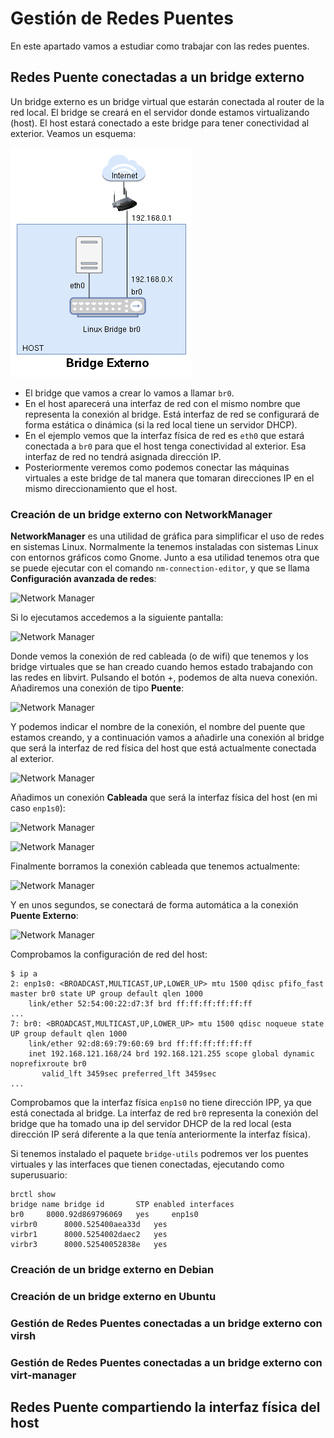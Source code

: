 # Gestión de Redes Puentes

En este apartado vamos  a estudiar como trabajar con las redes puentes.

## Redes Puente conectadas a un bridge externo

Un bridge externo es un bridge virtual que estarán conectada al router de la red local. El bridge se creará en el servidor donde estamos virtualizando (host). El host estará conectado a este bridge para tener conectividad al exterior. Veamos un esquema:

![bridge externo](img/red_bridge_externo.drawio.png)

* El bridge que vamos a crear lo vamos a llamar `br0`.
* En el host aparecerá una interfaz de red con el mismo nombre que representa la conexión al bridge. Está interfaz de red se configurará de forma estática o dinámica (si la red local tiene un servidor DHCP).
* En el ejemplo vemos que la interfaz física de red es `eth0` que estará conectada a `br0` para que el host tenga conectividad al exterior. Esa interfaz de red no tendrá asignada dirección IP.
* Posteriormente veremos como podemos conectar las máquinas virtuales a este bridge de tal manera que tomaran direcciones IP en el mismo direccionamiento que el host.

### Creación de un bridge externo con NetworkManager

**NetworkManager** es una utilidad de gráfica para simplificar el uso de redes en sistemas Linux. Normalmente la tenemos instaladas con sistemas Linux con entornos gráficos como Gnome. Junto a esa utilidad tenemos otra que se puede ejecutar con el comando `nm-connection-editor`, y que se llama **Configuración avanzada de redes**:

![Network Manager](img/netwoorkmanager1.png)

Si lo ejecutamos accedemos a la siguiente pantalla:

![Network Manager](img/netwoorkmanager2.png)

Donde vemos la conexión de red cableada (o de wifi) que tenemos y los bridge virtuales que se han creado cuando hemos estado trabajando con las redes en libvirt. Pulsando el botón +, podemos de alta nueva conexión. Añadiremos una conexión de tipo **Puente**:

![Network Manager](img/netwoorkmanager3.png)

Y podemos indicar el nombre de la conexión, el nombre del puente que estamos creando, y a continuación vamos a añadirle una conexión al bridge que será la interfaz de red física del host que está actualmente conectada al exterior.

![Network Manager](img/netwoorkmanager4.png)

Añadimos un conexión **Cableada** que será la interfaz física del host (en mi caso `enp1s0`):

![Network Manager](img/netwoorkmanager5.png)

![Network Manager](img/netwoorkmanager6.png)

Finalmente borramos la conexión cableada que tenemos actualmente:

![Network Manager](img/netwoorkmanager7.png)

Y en unos segundos, se conectará de forma automática a la conexión **Puente Externo**:

![Network Manager](img/netwoorkmanager8.png) 

Comprobamos la configuración de red del host:

```
$ ip a
2: enp1s0: <BROADCAST,MULTICAST,UP,LOWER_UP> mtu 1500 qdisc pfifo_fast master br0 state UP group default qlen 1000
    link/ether 52:54:00:22:d7:3f brd ff:ff:ff:ff:ff:ff
...
7: br0: <BROADCAST,MULTICAST,UP,LOWER_UP> mtu 1500 qdisc noqueue state UP group default qlen 1000
    link/ether 92:d8:69:79:60:69 brd ff:ff:ff:ff:ff:ff
    inet 192.168.121.168/24 brd 192.168.121.255 scope global dynamic noprefixroute br0
       valid_lft 3459sec preferred_lft 3459sec
...
```

Comprobamos que la interfaz física `enp1s0` no tiene dirección IPP, ya que está conectada al bridge. La interfaz de red `br0` representa la conexión del bridge que ha tomado una ip del servidor DHCP de la red local (esta dirección IP será diferente a la que tenía anteriormente la interfaz física).

Si tenemos instalado el paquete `bridge-utils` podremos ver los puentes virtuales y las interfaces que tienen conectadas, ejecutando como superusuario:

```
brctl show
bridge name	bridge id		STP enabled	interfaces
br0		8000.92d869796069	yes		enp1s0
virbr0		8000.525400aea33d	yes		
virbr1		8000.5254002daec2	yes		
virbr3		8000.52540052838e	yes
```

### Creación de un bridge externo en Debian

### Creación de un bridge externo en Ubuntu

### Gestión de Redes Puentes conectadas a un bridge externo con virsh

### Gestión de Redes Puentes conectadas a un bridge externo con virt-manager

##  Redes Puente compartiendo la interfaz física del host
